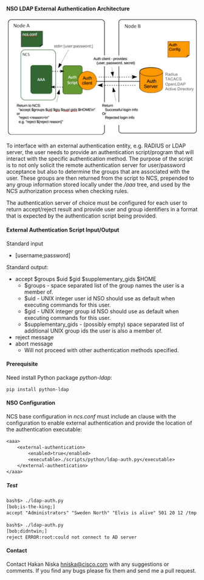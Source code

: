 #### NSO LDAP External Authentication Architecture
![architecture](img/external_auth_architecture.jpg)

To interface with an external authentication entity, e.g. RADIUS or LDAP server,
the user needs to provide an authentication script/program that will interact with the specific authentication method.
The purpose of the script is to not only solicit the remote authentication server for user/password acceptance
but also to determine the groups that are associated with the user.
These groups are then returned from the script to NCS, prepended to any group information stored locally under the
_/aaa_ tree, and used by the NCS authorization process when checking rules.

The authentication server of choice must be configured for each user to return accept/reject result and provide user
and group identifiers in a format that is expected by the authentication script being provided.

#### External Authentication Script Input/Output
Standard input
* [username;password]

Standard output:
* accept $groups $uid $gid $supplementary_gids $HOME
    * $groups - space separated list of the group names the user is a member of.
    * $uid - UNIX integer user id NSO should use as default when executing commands for this user.
    * $gid - UNIX integer group id NSO should use as default when executing commands for this user.
    * $supplementary_gids - (possibly empty) space separated list of additional UNIX group ids the user is also a member of.
* reject message
* abort message
  * Will not proceed with other authentication methods specified.

#### Prerequisite

Need install Python package _python-ldap_:
```
pip install python-ldap
```

#### NSO Configuration

NCS base configuration in _ncs.conf_ must include an _<external-authentication>_ clause with the _<aaa>_
configuration to enable external authentication and provide the location of the authentication executable:
```
<aaa>
    <external-authentication>
        <enabled>true</enabled>
        <executable>./scripts/python/ldap-auth.py</executable>
    </external-authentication>
</aaa>
```

##### Test

```
bash$> ./ldap-auth.py
[bob;is-the-king;]
accept "Administrators" "Sweden North" "Elvis is alive" 501 20 12 /tmp

bash$> ./ldap-auth.py
[bob;didntwin;]
reject ERROR:root:could not connect to AD server
```
#### Contact

Contact Hakan Niska <hniska@cisco.com> with any suggestions or comments. If you find any bugs please fix them and send me a pull request.
